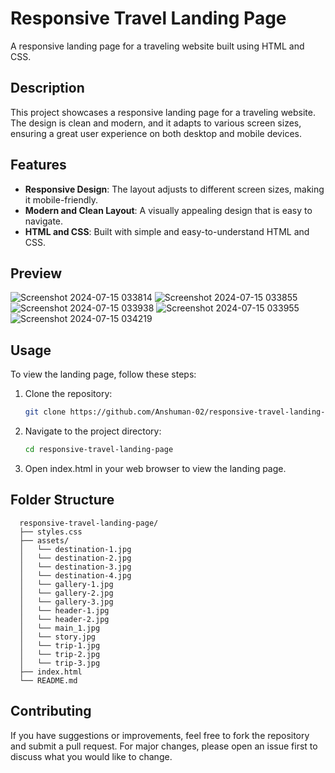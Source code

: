 # Responsive Travel Landing Page

A responsive landing page for a traveling website built using HTML and CSS.

## Description

This project showcases a responsive landing page for a traveling website. The design is clean and modern, and it adapts to various screen sizes, ensuring a great user experience on both desktop and mobile devices.

## Features

- **Responsive Design**: The layout adjusts to different screen sizes, making it mobile-friendly.
- **Modern and Clean Layout**: A visually appealing design that is easy to navigate.
- **HTML and CSS**: Built with simple and easy-to-understand HTML and CSS.

## Preview
![Screenshot 2024-07-15 033814](https://github.com/user-attachments/assets/28643e77-1c2f-4d51-9eb6-c27914ba9d8a)
![Screenshot 2024-07-15 033855](https://github.com/user-attachments/assets/26b87351-ad86-4b76-a4f4-9c05761e5118)
![Screenshot 2024-07-15 033938](https://github.com/user-attachments/assets/4a3afe94-9ce6-4223-96c3-292ffe80fe3a)
![Screenshot 2024-07-15 033955](https://github.com/user-attachments/assets/cdadae7e-31e1-4da1-9bfd-cb3384075aa3)
![Screenshot 2024-07-15 034219](https://github.com/user-attachments/assets/f99d1867-a3e4-4838-8100-c48e0ffcd35e)

## Usage

To view the landing page, follow these steps:
1. Clone the repository:
   ```bash
   git clone https://github.com/Anshuman-02/responsive-travel-landing-page.git
2. Navigate to the project directory:
   ```bash
   cd responsive-travel-landing-page
3. Open index.html in your web browser to view the landing page.

## Folder Structure

  ```plaintext
    responsive-travel-landing-page/
    ├── styles.css 
    ├── assets/
    │   └── destination-1.jpg
    │   └── destination-2.jpg
    │   └── destination-3.jpg
    │   └── destination-4.jpg
    │   └── gallery-1.jpg
    │   └── gallery-2.jpg
    │   └── gallery-3.jpg
    │   └── header-1.jpg
    │   └── header-2.jpg
    │   └── main_1.jpg
    │   └── story.jpg
    │   └── trip-1.jpg
    │   └── trip-2.jpg
    │   └── trip-3.jpg
    ├── index.html
    └── README.md
```

## Contributing
If you have suggestions or improvements, feel free to fork the repository and submit a pull request. For major changes, please open an issue first to discuss what you would like to change.
